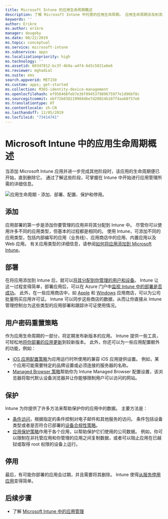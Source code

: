 ```yaml
---
title: Microsoft Intune 的应用生命周期概述
description: 了解 Microsoft Intune 中托管的应用生命周期。 应用生命周期涉及到添加、部署、配置、保护和停用应用。
keywords: ''
author: Erikre
ms.author: erikre
manager: dougeby
ms.date: 08/22/2019
ms.topic: conceptual
ms.service: microsoft-intune
ms.subservice: apps
ms.localizationpriority: high
ms.technology: ''
ms.assetid: 60347012-bc3f-4b9a-a4f4-6d3c5021a6e6
ms.reviewer: mghadial
ms.suite: ems
search.appverid: MET150
ms.custom: apps; get-started
ms.collection: M365-identity-device-management
ms.openlocfilehash: ef958468feb7e36f894537989675977e1d96bf8c
ms.sourcegitcommit: ebf72b038219904d6e7d20024b107f4aa68f57e6
ms.translationtype: HT
ms.contentlocale: zh-CN
ms.lasthandoff: 12/05/2019
ms.locfileid: "73414741"
---
```

# <a name="overview-of-the-app-lifecycle-in-microsoft-intune"></a>Microsoft Intune 中的应用生命周期概述

当添加 Microsoft Intune 应用并进一步完成其他阶段时，该应用的生命周期便已开始，直到删除它。 通过了解这些阶段，可掌握在 Intune 中开始进行应用管理所需的详细信息。

![应用生命周期 - 添加、部署、配置、保护和停用。](./media/app-lifecycle/app-lifecycle.png "Intune 应用生命周期")

## <a name="add"></a>添加

应用部署的第一步是添加你要管理的应用并将其分配到 Intune 中。 尽管你可以使用许多不同的应用类型，但基本的过程都是相同的。 使用 Intune，可添加不同的应用类型，包括内部编写的应用（业务线）、应用商店中的应用、内置应用以及 Web 应用。 有关应用类型的详细信息，请参阅[如何将应用添加到 Microsoft Intune](apps-add.md)。

## <a name="deploy"></a>部署

在将应用添加到 Intune 后，就可以[将其分配到你管理的用户和设备](apps-deploy.md)。 Intune 让这一过程变得简单，部署应用后，可以在 Azure 门户中[监视 Intune 中的部署是否成功](apps-monitor.md)。 此外，在一些应用商店中，如 [Apple](vpp-apps-ios.md) 和 [Windows](windows-store-for-business.md) 应用商店，可以为公司批量购买应用许可证。 Intune 可以同步这些商店的数据，从而让你直接从 Intune 管理控制台为这些类型的应用部署和跟踪许可证使用情况。

## <a name="configure"></a>用户密码重置策略

作为应用生命周期的一部分，将定期发布新版本的应用。 Intune 提供一些工具，可轻松地[将你部署的应用更新](apps-add.md)到较新版本。 此外，你还可以为一些应用配置额外的功能，例如：

- [iOS 应用配置策略](app-configuration-policies-use-ios.md)为应用运行时所使用的兼容 iOS 应用提供设置。 例如，某个应用可能需要特定的品牌设置或必须连接的服务器的名称。
- [Managed Browser 策略](app-configuration-managed-browser.md)帮助你为 Intune Managed Browser 配置设置，该浏览器将取代默认设备浏览器并让你能够限制用户可以访问的网站。

## <a name="protect"></a>保护

Intune 为你提供了许多方法来帮助保护你的应用中的数据。 主要方法是：

- [条件访问](../protect/conditional-access.md)，根据指定的条件控制对电子邮件和其他服务的访问。 条件包括设备类型或者是否符合已部署的[设备合规性策略](../protect/device-compliance-get-started.md)。
- [应用保护策略](app-protection-policy.md)作用于各个应用，以帮助保护它们使用的公司数据。 例如，你可以限制在非托管应用和你管理的应用之间复制数据，或者可以阻止应用在已越狱或取得 root 权限的设备上运行。

## <a name="retire"></a>停用

最后，有可能你部署的应用会过期，并且需要将其删除。 Intune 使得[从服务停用应用](../remote-actions/device-management.md)变得简单。

## <a name="next-steps"></a>后续步骤

- 了解 [Microsoft Intune 中的应用管理](app-management.md)
